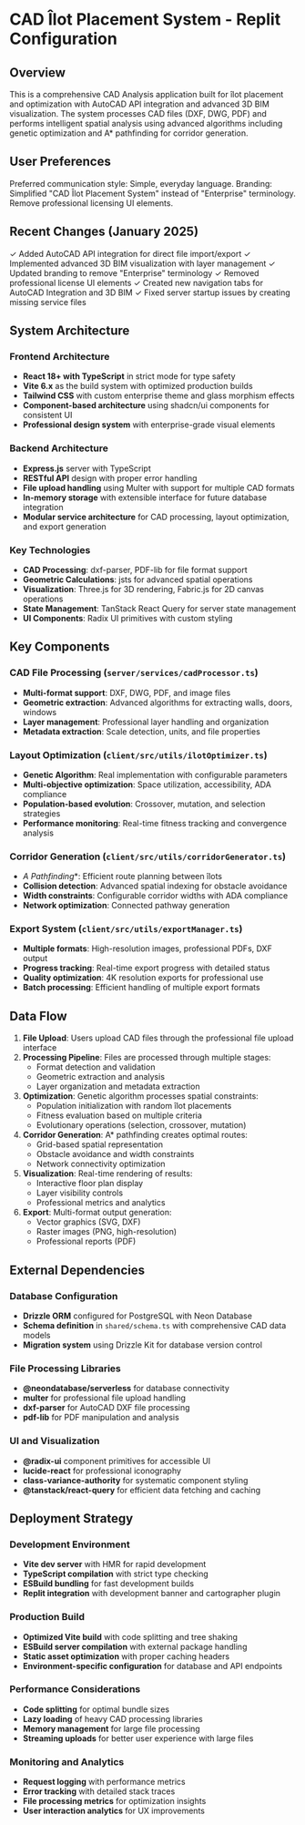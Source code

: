 # CAD Îlot Placement System - Replit Configuration

## Overview

This is a comprehensive CAD Analysis application built for îlot placement and optimization with AutoCAD API integration and advanced 3D BIM visualization. The system processes CAD files (DXF, DWG, PDF) and performs intelligent spatial analysis using advanced algorithms including genetic optimization and A* pathfinding for corridor generation.

## User Preferences

Preferred communication style: Simple, everyday language.
Branding: Simplified "CAD Îlot Placement System" instead of "Enterprise" terminology.
Remove professional licensing UI elements.

## Recent Changes (January 2025)

✓ Added AutoCAD API integration for direct file import/export
✓ Implemented advanced 3D BIM visualization with layer management
✓ Updated branding to remove "Enterprise" terminology
✓ Removed professional license UI elements
✓ Created new navigation tabs for AutoCAD Integration and 3D BIM
✓ Fixed server startup issues by creating missing service files

## System Architecture

### Frontend Architecture
- **React 18+ with TypeScript** in strict mode for type safety
- **Vite 6.x** as the build system with optimized production builds
- **Tailwind CSS** with custom enterprise theme and glass morphism effects
- **Component-based architecture** using shadcn/ui components for consistent UI
- **Professional design system** with enterprise-grade visual elements

### Backend Architecture
- **Express.js** server with TypeScript
- **RESTful API** design with proper error handling
- **File upload handling** using Multer with support for multiple CAD formats
- **In-memory storage** with extensible interface for future database integration
- **Modular service architecture** for CAD processing, layout optimization, and export generation

### Key Technologies
- **CAD Processing**: dxf-parser, PDF-lib for file format support
- **Geometric Calculations**: jsts for advanced spatial operations
- **Visualization**: Three.js for 3D rendering, Fabric.js for 2D canvas operations
- **State Management**: TanStack React Query for server state management
- **UI Components**: Radix UI primitives with custom styling

## Key Components

### CAD File Processing (`server/services/cadProcessor.ts`)
- **Multi-format support**: DXF, DWG, PDF, and image files
- **Geometric extraction**: Advanced algorithms for extracting walls, doors, windows
- **Layer management**: Professional layer handling and organization
- **Metadata extraction**: Scale detection, units, and file properties

### Layout Optimization (`client/src/utils/ilotOptimizer.ts`)
- **Genetic Algorithm**: Real implementation with configurable parameters
- **Multi-objective optimization**: Space utilization, accessibility, ADA compliance
- **Population-based evolution**: Crossover, mutation, and selection strategies
- **Performance monitoring**: Real-time fitness tracking and convergence analysis

### Corridor Generation (`client/src/utils/corridorGenerator.ts`)
- **A* Pathfinding**: Efficient route planning between îlots
- **Collision detection**: Advanced spatial indexing for obstacle avoidance
- **Width constraints**: Configurable corridor widths with ADA compliance
- **Network optimization**: Connected pathway generation

### Export System (`client/src/utils/exportManager.ts`)
- **Multiple formats**: High-resolution images, professional PDFs, DXF output
- **Progress tracking**: Real-time export progress with detailed status
- **Quality optimization**: 4K resolution exports for professional use
- **Batch processing**: Efficient handling of multiple export formats

## Data Flow

1. **File Upload**: Users upload CAD files through the professional file upload interface
2. **Processing Pipeline**: Files are processed through multiple stages:
   - Format detection and validation
   - Geometric extraction and analysis
   - Layer organization and metadata extraction
3. **Optimization**: Genetic algorithm processes spatial constraints:
   - Population initialization with random îlot placements
   - Fitness evaluation based on multiple criteria
   - Evolutionary operations (selection, crossover, mutation)
4. **Corridor Generation**: A* pathfinding creates optimal routes:
   - Grid-based spatial representation
   - Obstacle avoidance and width constraints
   - Network connectivity optimization
5. **Visualization**: Real-time rendering of results:
   - Interactive floor plan display
   - Layer visibility controls
   - Professional metrics and analytics
6. **Export**: Multi-format output generation:
   - Vector graphics (SVG, DXF)
   - Raster images (PNG, high-resolution)
   - Professional reports (PDF)

## External Dependencies

### Database Configuration
- **Drizzle ORM** configured for PostgreSQL with Neon Database
- **Schema definition** in `shared/schema.ts` with comprehensive CAD data models
- **Migration system** using Drizzle Kit for database version control

### File Processing Libraries
- **@neondatabase/serverless** for database connectivity
- **multer** for professional file upload handling
- **dxf-parser** for AutoCAD DXF file processing
- **pdf-lib** for PDF manipulation and analysis

### UI and Visualization
- **@radix-ui** component primitives for accessible UI
- **lucide-react** for professional iconography
- **class-variance-authority** for systematic component styling
- **@tanstack/react-query** for efficient data fetching and caching

## Deployment Strategy

### Development Environment
- **Vite dev server** with HMR for rapid development
- **TypeScript compilation** with strict type checking
- **ESBuild bundling** for fast development builds
- **Replit integration** with development banner and cartographer plugin

### Production Build
- **Optimized Vite build** with code splitting and tree shaking
- **ESBuild server compilation** with external package handling
- **Static asset optimization** with proper caching headers
- **Environment-specific configuration** for database and API endpoints

### Performance Considerations
- **Code splitting** for optimal bundle sizes
- **Lazy loading** of heavy CAD processing libraries
- **Memory management** for large file processing
- **Streaming uploads** for better user experience with large files

### Monitoring and Analytics
- **Request logging** with performance metrics
- **Error tracking** with detailed stack traces
- **File processing metrics** for optimization insights
- **User interaction analytics** for UX improvements